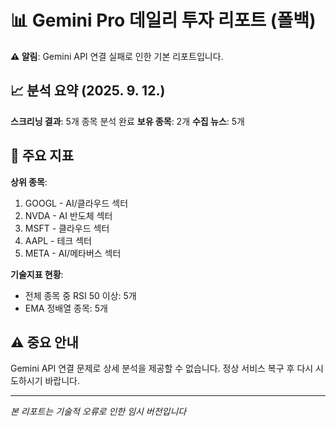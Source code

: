 # 📊 Gemini Pro 데일리 투자 리포트 (폴백)

**⚠️ 알림**: Gemini API 연결 실패로 인한 기본 리포트입니다.

## 📈 분석 요약 (2025. 9. 12.)

**스크리닝 결과**: 5개 종목 분석 완료
**보유 종목**: 2개 
**수집 뉴스**: 5개

## 🎯 주요 지표

**상위 종목**:
1. GOOGL - AI/클라우드 섹터
2. NVDA - AI 반도체 섹터
3. MSFT - 클라우드 섹터
4. AAPL - 테크 섹터
5. META - AI/메타버스 섹터

**기술지표 현황**:
- 전체 종목 중 RSI 50 이상: 5개
- EMA 정배열 종목: 5개

## ⚠️ 중요 안내

Gemini API 연결 문제로 상세 분석을 제공할 수 없습니다.
정상 서비스 복구 후 다시 시도하시기 바랍니다.

---
*본 리포트는 기술적 오류로 인한 임시 버전입니다*